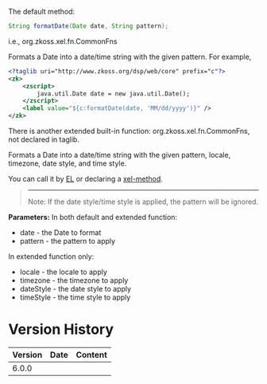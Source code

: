 The default method:

``` java
String formatDate(Date date, String pattern);
```

  
i.e.,
<javadoc method="formatDate(java.util.Date, java.lang.String)">org.zkoss.xel.fn.CommonFns</javadoc>

Formats a Date into a date/time string with the given pattern. For
example,

``` xml
<?taglib uri="http://www.zkoss.org/dsp/web/core" prefix="c"?>
<zk>
    <zscript>
        java.util.Date date = new java.util.Date();
    </zscript>
    <label value="${c:formatDate(date, 'MM/dd/yyyy')}" />
</zk>
```

There is another extended built-in function:
<javadoc method="formatDate(Date, String, Locale, TimeZone, String, String)">org.zkoss.xel.fn.CommonFns</javadoc>,
not declared in taglib.

Formats a Date into a date/time string with the given pattern, locale,
timezone, date style, and time style.

You can call it by [
EL](ZUML%20Reference/EL%20Expressions/Static%20Fields%20and%20Methods)
or declaring a [
xel-method](ZUML_Reference/ZUML/Processing_Instructions/xel-method).

> ------------------------------------------------------------------------
>
> Note: If the date style/time style is applied, the pattern will be
> ignored.

**Parameters:** In both default and extended function:

- date - the Date to format
- pattern - the pattern to apply

In extended function only:

- locale - the locale to apply
- timezone - the timezone to apply
- dateStyle - the date style to apply
- timeStyle - the time style to apply

# Version History

| Version | Date | Content |
|---------|------|---------|
| 6.0.0   |      |         |
